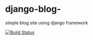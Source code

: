 # django-blog-
 
simple blog site using django framework 

[![Build Status](https://travis-ci.org/colmcallan/django-blog-.svg?branch=master)](https://travis-ci.org/colmcallan/django-blog-)